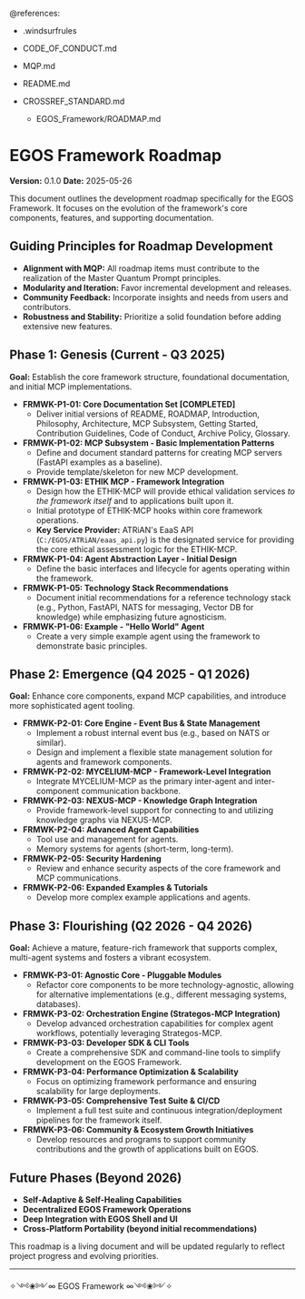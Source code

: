 @references:
- .windsurfrules
- CODE_OF_CONDUCT.md
- MQP.md
- README.md
- CROSSREF_STANDARD.md

  - EGOS_Framework/ROADMAP.md

# EGOS Framework Roadmap

**Version:** 0.1.0
**Date:** 2025-05-26

This document outlines the development roadmap specifically for the EGOS Framework. It focuses on the evolution of the framework's core components, features, and supporting documentation.

## Guiding Principles for Roadmap Development

-   **Alignment with MQP:** All roadmap items must contribute to the realization of the Master Quantum Prompt principles.
-   **Modularity and Iteration:** Favor incremental development and releases.
-   **Community Feedback:** Incorporate insights and needs from users and contributors.
-   **Robustness and Stability:** Prioritize a solid foundation before adding extensive new features.

## Phase 1: Genesis (Current - Q3 2025)

**Goal:** Establish the core framework structure, foundational documentation, and initial MCP implementations.

-   **FRMWK-P1-01: Core Documentation Set [COMPLETED]**
    -   Deliver initial versions of README, ROADMAP, Introduction, Philosophy, Architecture, MCP Subsystem, Getting Started, Contribution Guidelines, Code of Conduct, Archive Policy, Glossary.
-   **FRMWK-P1-02: MCP Subsystem - Basic Implementation Patterns**
    -   Define and document standard patterns for creating MCP servers (FastAPI examples as a baseline).
    -   Provide template/skeleton for new MCP development.
-   **FRMWK-P1-03: ETHIK MCP - Framework Integration**
    -   Design how the ETHIK-MCP will provide ethical validation services *to the framework itself* and to applications built upon it.
    -   Initial prototype of ETHIK-MCP hooks within core framework operations.
    -   **Key Service Provider:** ATRiAN's EaaS API (`C:/EGOS/ATRiAN/eaas_api.py`) is the designated service for providing the core ethical assessment logic for the ETHIK-MCP.
-   **FRMWK-P1-04: Agent Abstraction Layer - Initial Design**
    -   Define the basic interfaces and lifecycle for agents operating within the framework.
-   **FRMWK-P1-05: Technology Stack Recommendations**
    -   Document initial recommendations for a reference technology stack (e.g., Python, FastAPI, NATS for messaging, Vector DB for knowledge) while emphasizing future agnosticism.
-   **FRMWK-P1-06: Example - "Hello World" Agent**
    -   Create a very simple example agent using the framework to demonstrate basic principles.

## Phase 2: Emergence (Q4 2025 - Q1 2026)

**Goal:** Enhance core components, expand MCP capabilities, and introduce more sophisticated agent tooling.

-   **FRMWK-P2-01: Core Engine - Event Bus & State Management**
    -   Implement a robust internal event bus (e.g., based on NATS or similar).
    -   Design and implement a flexible state management solution for agents and framework components.
-   **FRMWK-P2-02: MYCELIUM-MCP - Framework-Level Integration**
    -   Integrate MYCELIUM-MCP as the primary inter-agent and inter-component communication backbone.
-   **FRMWK-P2-03: NEXUS-MCP - Knowledge Graph Integration**
    -   Provide framework-level support for connecting to and utilizing knowledge graphs via NEXUS-MCP.
-   **FRMWK-P2-04: Advanced Agent Capabilities**
    -   Tool use and management for agents.
    -   Memory systems for agents (short-term, long-term).
-   **FRMWK-P2-05: Security Hardening**
    -   Review and enhance security aspects of the core framework and MCP communications.
-   **FRMWK-P2-06: Expanded Examples & Tutorials**
    -   Develop more complex example applications and agents.

## Phase 3: Flourishing (Q2 2026 - Q4 2026)

**Goal:** Achieve a mature, feature-rich framework that supports complex, multi-agent systems and fosters a vibrant ecosystem.

-   **FRMWK-P3-01: Agnostic Core - Pluggable Modules**
    -   Refactor core components to be more technology-agnostic, allowing for alternative implementations (e.g., different messaging systems, databases).
-   **FRMWK-P3-02: Orchestration Engine (Strategos-MCP Integration)**
    -   Develop advanced orchestration capabilities for complex agent workflows, potentially leveraging Strategos-MCP.
-   **FRMWK-P3-03: Developer SDK & CLI Tools**
    -   Create a comprehensive SDK and command-line tools to simplify development on the EGOS Framework.
-   **FRMWK-P3-04: Performance Optimization & Scalability**
    -   Focus on optimizing framework performance and ensuring scalability for large deployments.
-   **FRMWK-P3-05: Comprehensive Test Suite & CI/CD**
    -   Implement a full test suite and continuous integration/deployment pipelines for the framework itself.
-   **FRMWK-P3-06: Community & Ecosystem Growth Initiatives**
    -   Develop resources and programs to support community contributions and the growth of applications built on EGOS.

## Future Phases (Beyond 2026)

-   **Self-Adaptive & Self-Healing Capabilities**
-   **Decentralized EGOS Framework Operations**
-   **Deep Integration with EGOS Shell and UI**
-   **Cross-Platform Portability (beyond initial recommendations)**

This roadmap is a living document and will be updated regularly to reflect project progress and evolving priorities.

---
✧༺❀༻∞ EGOS Framework ∞༺❀༻✧